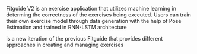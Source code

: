 Fitguide V2 is an exercise application that utilizes machine learning in determing the correctness of the exercises being executed. Users can train their own exercise model through data generation with the help of Pose Estimation and trained in RNN-LSTM architecture

is a new iteration of the previous Fitguide that provides different approaches in creating and managing exercises
